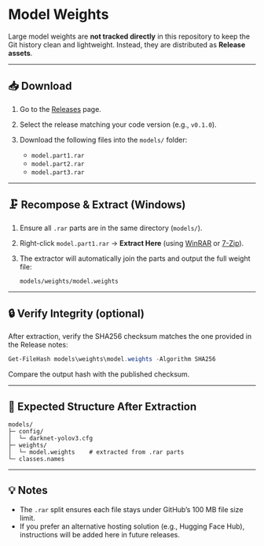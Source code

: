 # Model Weights

Large model weights are **not tracked directly** in this repository to keep the Git history clean and lightweight. Instead, they are distributed as **Release assets**.

---

## 📥 Download

1. Go to the [Releases](../../releases) page.
2. Select the release matching your code version (e.g., `v0.1.0`).
3. Download the following files into the `models/` folder:

   * `model.part1.rar`
   * `model.part2.rar`
   * `model.part3.rar`

---

## 🗜️ Recompose & Extract (Windows)

1. Ensure all `.rar` parts are in the same directory (`models/`).
2. Right-click `model.part1.rar` → **Extract Here** (using [WinRAR](https://www.win-rar.com/) or [7-Zip](https://www.7-zip.org/)).
3. The extractor will automatically join the parts and output the full weight file:

   ```
   models/weights/model.weights
   ```

---

## 🔒 Verify Integrity (optional)

After extraction, verify the SHA256 checksum matches the one provided in the Release notes:

```powershell
Get-FileHash models\weights\model.weights -Algorithm SHA256
```

Compare the output hash with the published checksum.

---

## 📂 Expected Structure After Extraction

```
models/
├─ config/
│  └─ darknet-yolov3.cfg
├─ weights/
│  └─ model.weights    # extracted from .rar parts
└─ classes.names
```

---

## 💡 Notes

* The `.rar` split ensures each file stays under GitHub’s 100 MB file size limit.
* If you prefer an alternative hosting solution (e.g., Hugging Face Hub), instructions will be added here in future releases.